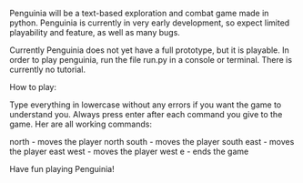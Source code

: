 Penguinia will be a text-based exploration and combat game made in python. Penguinia is currently in very early development, so expect limited playability and feature, as well as many bugs.

Currently Penguinia does not yet have a full prototype, but it is playable. In order to play penguinia, run the file run.py in a console or terminal. There is currently no tutorial.

How to play:

Type everything in lowercase without any errors if you want the game to understand you. Always press enter after each command you give to the game. Her are all working commands:

north - moves the player north
south - moves the player south
east - moves the player east
west - moves the player west
e - ends the game

Have fun playing Penguinia!
